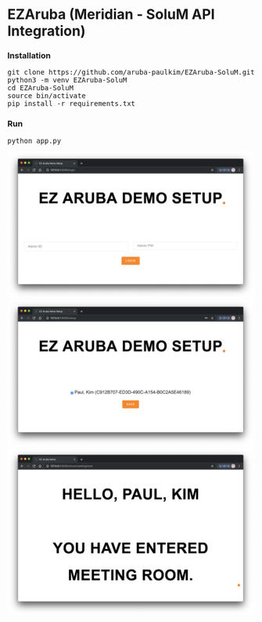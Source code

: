 # EZAruba (Meridian - SoluM API Integration)

### Installation
<pre>git clone https://github.com/aruba-paulkim/EZAruba-SoluM.git
python3 -m venv EZAruba-SoluM
cd EZAruba-SoluM
source bin/activate
pip install -r requirements.txt</pre>


### Run
<pre>python app.py</pre>

![](static/images/screencapture1.png)
![](static/images/screencapture2.png)
![](static/images/screencapture3.png)
